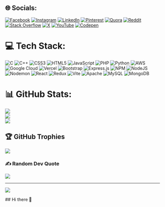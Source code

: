 
## 🌐 Socials:
[![Facebook](https://img.shields.io/badge/Facebook-%231877F2.svg?logo=Facebook&logoColor=white)](https://facebook.com/shahabuddinalam) [![Instagram](https://img.shields.io/badge/Instagram-%23E4405F.svg?logo=Instagram&logoColor=white)](https://instagram.com/shahabuddin_077) [![LinkedIn](https://img.shields.io/badge/LinkedIn-%230077B5.svg?logo=linkedin&logoColor=white)](https://linkedin.com/in/shahabuddin077) [![Pinterest](https://img.shields.io/badge/Pinterest-%23E60023.svg?logo=Pinterest&logoColor=white)](https://pinterest.com/shahabuddinalam01) [![Quora](https://img.shields.io/badge/Quora-%23B92B27.svg?logo=Quora&logoColor=white)](https://quora.com/profile/shahabuddinalam07) [![Reddit](https://img.shields.io/badge/Reddit-%23FF4500.svg?logo=Reddit&logoColor=white)](https://reddit.com/user/shahabuddin_07) [![Stack Overflow](https://img.shields.io/badge/-Stackoverflow-FE7A16?logo=stack-overflow&logoColor=white)](https://stackoverflow.com/users/shahabuddinalam011) [![X](https://img.shields.io/badge/X-black.svg?logo=X&logoColor=white)](https://x.com/shahabuddinalam077) [![YouTube](https://img.shields.io/badge/YouTube-%23FF0000.svg?logo=YouTube&logoColor=white)](https://youtube.com/@shahabudddinalam) [![Codepen](https://img.shields.io/badge/Codepen-000000?style=for-the-badge&logo=codepen&logoColor=white)](https://codepen.io/shahabuddin077) 

# 💻 Tech Stack:
![C](https://img.shields.io/badge/c-%2300599C.svg?style=for-the-badge&logo=c&logoColor=white) ![C++](https://img.shields.io/badge/c++-%2300599C.svg?style=for-the-badge&logo=c%2B%2B&logoColor=white) ![CSS3](https://img.shields.io/badge/css3-%231572B6.svg?style=for-the-badge&logo=css3&logoColor=white) ![HTML5](https://img.shields.io/badge/html5-%23E34F26.svg?style=for-the-badge&logo=html5&logoColor=white) ![JavaScript](https://img.shields.io/badge/javascript-%23323330.svg?style=for-the-badge&logo=javascript&logoColor=%23F7DF1E) ![PHP](https://img.shields.io/badge/php-%23777BB4.svg?style=for-the-badge&logo=php&logoColor=white) ![Python](https://img.shields.io/badge/python-3670A0?style=for-the-badge&logo=python&logoColor=ffdd54) ![AWS](https://img.shields.io/badge/AWS-%23FF9900.svg?style=for-the-badge&logo=amazon-aws&logoColor=white) ![Google Cloud](https://img.shields.io/badge/GoogleCloud-%234285F4.svg?style=for-the-badge&logo=google-cloud&logoColor=white) ![Vercel](https://img.shields.io/badge/vercel-%23000000.svg?style=for-the-badge&logo=vercel&logoColor=white) ![Bootstrap](https://img.shields.io/badge/bootstrap-%238511FA.svg?style=for-the-badge&logo=bootstrap&logoColor=white) ![Express.js](https://img.shields.io/badge/express.js-%23404d59.svg?style=for-the-badge&logo=express&logoColor=%2361DAFB) ![NPM](https://img.shields.io/badge/NPM-%23CB3837.svg?style=for-the-badge&logo=npm&logoColor=white) ![NodeJS](https://img.shields.io/badge/node.js-6DA55F?style=for-the-badge&logo=node.js&logoColor=white) ![Nodemon](https://img.shields.io/badge/NODEMON-%23323330.svg?style=for-the-badge&logo=nodemon&logoColor=%BBDEAD) ![React](https://img.shields.io/badge/react-%2320232a.svg?style=for-the-badge&logo=react&logoColor=%2361DAFB) ![Redux](https://img.shields.io/badge/redux-%23593d88.svg?style=for-the-badge&logo=redux&logoColor=white) ![Vite](https://img.shields.io/badge/vite-%23646CFF.svg?style=for-the-badge&logo=vite&logoColor=white) ![Apache](https://img.shields.io/badge/apache-%23D42029.svg?style=for-the-badge&logo=apache&logoColor=white) ![MySQL](https://img.shields.io/badge/mysql-4479A1.svg?style=for-the-badge&logo=mysql&logoColor=white) ![MongoDB](https://img.shields.io/badge/MongoDB-%234ea94b.svg?style=for-the-badge&logo=mongodb&logoColor=white)
# 📊 GitHub Stats:
![](https://github-readme-stats.vercel.app/api?username=shahab8757&theme=radical&hide_border=true&include_all_commits=true&count_private=false)<br/>
![](https://github-readme-streak-stats.herokuapp.com/?user=shahab8757&theme=radical&hide_border=true)<br/>
![](https://github-readme-stats.vercel.app/api/top-langs/?username=shahab8757&theme=radical&hide_border=true&include_all_commits=true&count_private=false&layout=compact)

## 🏆 GitHub Trophies
![](https://github-profile-trophy.vercel.app/?username=shahab8757&theme=radical&no-frame=true&no-bg=true&margin-w=4)

### ✍️ Random Dev Quote
![](https://quotes-github-readme.vercel.app/api?type=horizontal&theme=radical)

---
[![](https://visitcount.itsvg.in/api?id=shahab8757&icon=0&color=10)](https://visitcount.itsvg.in)

<!-- Proudly created with GPRM ( https://gprm.itsvg.in ) -->## Hi there 👋

<!--
**shahab8757/shahab8757** is a ✨ _special_ ✨ repository because its `README.md` (this file) appears on your GitHub profile.

Here are some ideas to get you started:

- 🔭 I’m currently working on ...
- 🌱 I’m currently learning ...
- 👯 I’m looking to collaborate on ...
- 🤔 I’m looking for help with ...
- 💬 Ask me about ...
- 📫 How to reach me: ...
- 😄 Pronouns: ...
- ⚡ Fun fact: ...
-->
